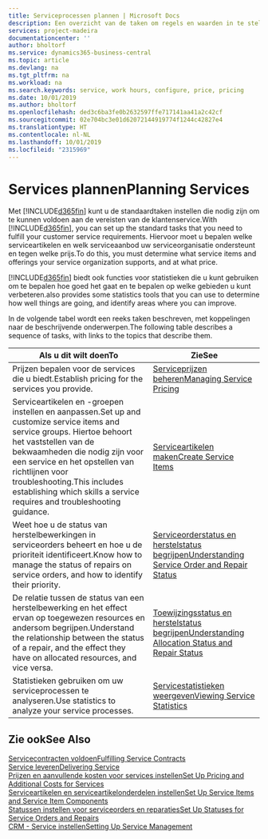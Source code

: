 ```yaml
---
title: Serviceprocessen plannen | Microsoft Docs
description: Een overzicht van de taken om regels en waarden in te stellen om uw servicebeleid en -processen te definiëren.
services: project-madeira
documentationcenter: ''
author: bholtorf
ms.service: dynamics365-business-central
ms.topic: article
ms.devlang: na
ms.tgt_pltfrm: na
ms.workload: na
ms.search.keywords: service, work hours, configure, price, pricing
ms.date: 10/01/2019
ms.author: bholtorf
ms.openlocfilehash: ded3c6ba3fe0b2632597ffe717141aa41a2c42cf
ms.sourcegitcommit: 02e704bc3e01d62072144919774f1244c42827e4
ms.translationtype: HT
ms.contentlocale: nl-NL
ms.lasthandoff: 10/01/2019
ms.locfileid: "2315969"
---
```

# <a name="planning-services"></a><span data-ttu-id="f0a11-103">Services plannen</span><span class="sxs-lookup"><span data-stu-id="f0a11-103">Planning Services</span></span>
<span data-ttu-id="f0a11-104">Met [!INCLUDE[d365fin](includes/d365fin_md.md)] kunt u de standaardtaken instellen die nodig zijn om te kunnen voldoen aan de vereisten van de klantenservice.</span><span class="sxs-lookup"><span data-stu-id="f0a11-104">With [!INCLUDE[d365fin](includes/d365fin_md.md)], you can set up the standard tasks that you need to fulfill your customer service requirements.</span></span> <span data-ttu-id="f0a11-105">Hiervoor moet u bepalen welke serviceartikelen en welk serviceaanbod uw serviceorganisatie ondersteunt en tegen welke prijs.</span><span class="sxs-lookup"><span data-stu-id="f0a11-105">To do this, you must determine what service items and offerings your service organization supports, and at what price.</span></span>   

[!INCLUDE[d365fin](includes/d365fin_md.md)] <span data-ttu-id="f0a11-106">biedt ook functies voor statistieken die u kunt gebruiken om te bepalen hoe goed het gaat en te bepalen op welke gebieden u kunt verbeteren.</span><span class="sxs-lookup"><span data-stu-id="f0a11-106">also provides some statistics tools that you can use to determine how well things are going, and identify areas where you can improve.</span></span>
  
<span data-ttu-id="f0a11-107">In de volgende tabel wordt een reeks taken beschreven, met koppelingen naar de beschrijvende onderwerpen.</span><span class="sxs-lookup"><span data-stu-id="f0a11-107">The following table describes a sequence of tasks, with links to the topics that describe them.</span></span>   
  
|<span data-ttu-id="f0a11-108">**Als u dit wilt doen**</span><span class="sxs-lookup"><span data-stu-id="f0a11-108">**To**</span></span>|<span data-ttu-id="f0a11-109">**Zie**</span><span class="sxs-lookup"><span data-stu-id="f0a11-109">**See**</span></span>|  
|------------|-------------|  
|<span data-ttu-id="f0a11-110">Prijzen bepalen voor de services die u biedt.</span><span class="sxs-lookup"><span data-stu-id="f0a11-110">Establish pricing for the services you provide.</span></span>|[<span data-ttu-id="f0a11-111">Serviceprijzen beheren</span><span class="sxs-lookup"><span data-stu-id="f0a11-111">Managing Service Pricing</span></span>](service-service-price-management.md)|
|<span data-ttu-id="f0a11-112">Serviceartikelen en -groepen instellen en aanpassen.</span><span class="sxs-lookup"><span data-stu-id="f0a11-112">Set up and customize service items and service groups.</span></span> <span data-ttu-id="f0a11-113">Hiertoe behoort het vaststellen van de bekwaamheden die nodig zijn voor een service en het opstellen van richtlijnen voor troubleshooting.</span><span class="sxs-lookup"><span data-stu-id="f0a11-113">This includes establishing which skills a service requires and troubleshooting guidance.</span></span>| [<span data-ttu-id="f0a11-114">Serviceartikelen maken</span><span class="sxs-lookup"><span data-stu-id="f0a11-114">Create Service Items</span></span>](service-how-to-create-service-items.md)|  
|<span data-ttu-id="f0a11-115">Weet hoe u de status van herstelbewerkingen in serviceorders beheert en hoe u de prioriteit identificeert.</span><span class="sxs-lookup"><span data-stu-id="f0a11-115">Know how to manage the status of repairs on service orders, and how to identify their priority.</span></span>|[<span data-ttu-id="f0a11-116">Serviceorderstatus en herstelstatus begrijpen</span><span class="sxs-lookup"><span data-stu-id="f0a11-116">Understanding Service Order and Repair Status</span></span>](service-service-order-status-and-repair-status.md)|  
|<span data-ttu-id="f0a11-117">De relatie tussen de status van een herstelbewerking en het effect ervan op toegewezen resources en andersom begrijpen.</span><span class="sxs-lookup"><span data-stu-id="f0a11-117">Understand the relationship between the status of a repair, and the effect they have on allocated resources, and vice versa.</span></span>|[<span data-ttu-id="f0a11-118">Toewijzingsstatus en herstelstatus begrijpen</span><span class="sxs-lookup"><span data-stu-id="f0a11-118">Understanding Allocation Status and Repair Status</span></span>](service-allocation-status-and-repair-status.md)|  
|<span data-ttu-id="f0a11-119">Statistieken gebruiken om uw serviceprocessen te analyseren.</span><span class="sxs-lookup"><span data-stu-id="f0a11-119">Use statistics to analyze your service processes.</span></span> | [<span data-ttu-id="f0a11-120">Servicestatistieken weergeven</span><span class="sxs-lookup"><span data-stu-id="f0a11-120">Viewing Service Statistics</span></span>](service-service-statistics.md) |

## <a name="see-also"></a><span data-ttu-id="f0a11-121">Zie ook</span><span class="sxs-lookup"><span data-stu-id="f0a11-121">See Also</span></span>
[<span data-ttu-id="f0a11-122">Servicecontracten voldoen</span><span class="sxs-lookup"><span data-stu-id="f0a11-122">Fulfilling Service Contracts</span></span>](service-fulfill-service-contracts.md)  
[<span data-ttu-id="f0a11-123">Service leveren</span><span class="sxs-lookup"><span data-stu-id="f0a11-123">Delivering Service</span></span>](service-deliver-service.md)  
[<span data-ttu-id="f0a11-124">Prijzen en aanvullende kosten voor services instellen</span><span class="sxs-lookup"><span data-stu-id="f0a11-124">Set Up Pricing and Additional Costs for Services</span></span>](service-how-setup-service-costs-pricing.md)  
[<span data-ttu-id="f0a11-125">Serviceartikelen en serviceartikelonderdelen instellen</span><span class="sxs-lookup"><span data-stu-id="f0a11-125">Set Up Service Items and Service Item Components</span></span>](service-how-setup-service-items.md)  
[<span data-ttu-id="f0a11-126">Statussen instellen voor serviceorders en reparaties</span><span class="sxs-lookup"><span data-stu-id="f0a11-126">Set Up Statuses for Service Orders and Repairs</span></span>](service-order-repair-status.md)  
[<span data-ttu-id="f0a11-127">CRM - Service instellen</span><span class="sxs-lookup"><span data-stu-id="f0a11-127">Setting Up Service Management</span></span>](service-setup-service.md)  
